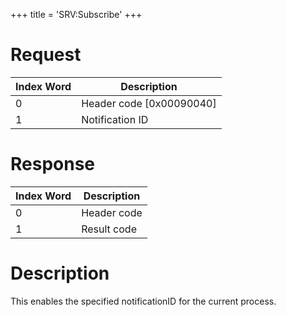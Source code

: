+++
title = 'SRV:Subscribe'
+++

# Request

| Index Word | Description                |
|------------|----------------------------|
| 0          | Header code \[0x00090040\] |
| 1          | Notification ID            |

# Response

| Index Word | Description |
|------------|-------------|
| 0          | Header code |
| 1          | Result code |

# Description

This enables the specified notificationID for the current process.
